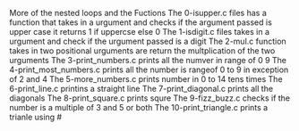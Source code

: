 More of the nested loops and the Fuctions
The 0-isupper.c files has a function that takes in a urgument and checks if the argument passed is upper case it returns 1 if uppercse else 0
The 1-isdigit.c files takes in a urgument and check if the urgument passed is a digit
The 2-mul.c function takes in two positional urguments are return the multplication of the two urguments
The 3-print_numbers.c prints all the numver in range of 0 9
The 4-print_most_numbers.c prints all the number is rangeof 0 to 9 in exception of 2 and 4
The 5-more_numbers.c prints number in 0 to 14 tens times
The 6-print_line.c printins a straight line
The 7-print_diagonal.c prints all the diagonals
The 8-print_square.c prints squre 
The 9-fizz_buzz.c checks if the number is a multiple of 3 and 5 or both
The 10-print_triangle.c prints a trianle using #
